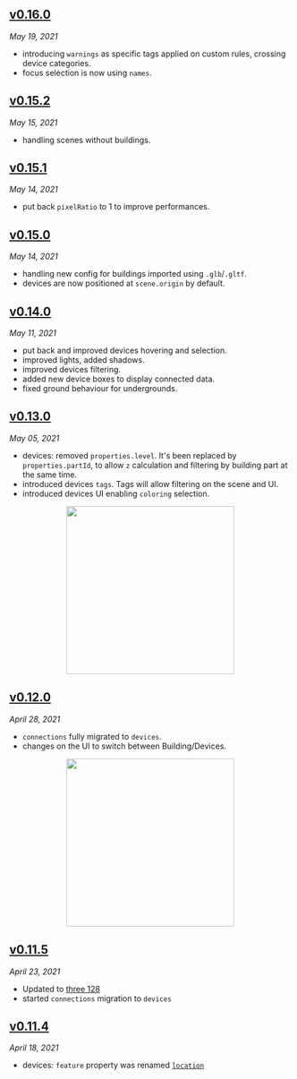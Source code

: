 <!-- ## [WIP](#wip) -->

## [v0.16.0](#v0160)

_May 19, 2021_

- introducing `warnings` as specific tags applied on custom rules, crossing device categories.
- focus selection is now using `names`.

## [v0.15.2](#v0152)

_May 15, 2021_

- handling scenes without buildings.

## [v0.15.1](#v0151)

_May 14, 2021_

- put back `pixelRatio` to 1 to improve performances.

## [v0.15.0](#v0150)

_May 14, 2021_

- handling new config for buildings imported using `.glb`/`.gltf`.
- devices are now positioned at `scene.origin` by default.

## [v0.14.0](#v0140)

_May 11, 2021_

- put back and improved devices hovering and selection.
- improved lights, added shadows.
- improved devices filtering.
- added new device boxes to display connected data.
- fixed ground behaviour for undergrounds.

## [v0.13.0](#v0130)

_May 05, 2021_

- devices: removed `properties.level`. It's been replaced by `properties.partId`, to allow `z` calculation and filtering by building part at the same time.
- introduced devices `tags`. Tags will allow filtering on the scene and UI.
- introduced devices UI enabling `coloring` selection.

<p align="center"><img width="300px" src="https://user-images.githubusercontent.com/910636/117120028-1a6bc400-ad93-11eb-99f1-b302779286b9.png"></p>

## [v0.12.0](#v0120)

_April 28, 2021_

- `connections` fully migrated to `devices`.
- changes on the UI to switch between Building/Devices.

<p align="center"><img width="300px" src="https://user-images.githubusercontent.com/910636/116450988-413e6d80-a85c-11eb-9083-3ee47ba1d9d1.png"></p>

## [v0.11.5](#v0115)

_April 23, 2021_

- Updated to [three 128](https://github.com/mrdoob/three.js/releases/tag/r128)
- started `connections` migration to `devices`

## [v0.11.4](#v0114)

_April 18, 2021_

- devices: `feature` property was renamed [`location`](/documentation/api#location)
